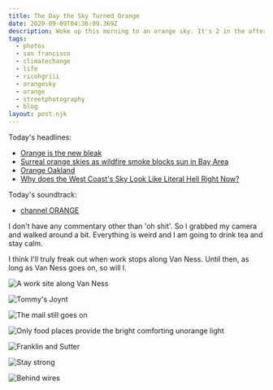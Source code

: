```yaml
---
title: The Day the Sky Turned Orange
date: 2020-09-09T04:36:09.369Z
description: Woke up this morning to an orange sky. It's 2 in the afternoon, and it's still orange. Here are some photos to remember the day by.
tags:
  - photos
  - san francisco
  - climatechange
  - life
  - ricohgriii
  - orangesky
  - orange
  - streetphotography
  - blog
layout: post.njk
---
```

Today's headlines:

* [Orange is the new bleak](https://www.berkeleyside.com/2020/09/09/orange-is-the-new-bleak-photos-of-what-berkeley-looked-like-this-morning)
* [Surreal orange skies as wildfire smoke blocks sun in Bay Area](https://www.latimes.com/california/story/2020-09-09/amazing-photos-of-deep-orange-skies-snowing-ash-as-fire-smoke-swamps-bay-area)
* [Orange Oakland](https://oaklandside.org/2020/09/09/orange-oakland-photos-and-feelings-from-across-the-city-on-a-very-strange-day/)
* [Why does the West Coast's Sky Look Like Literal Hell Right Now?](https://slate.com/technology/2020/09/california-oregon-wildfires-red-orange-sky-glow.html)

Today's soundtrack:

* [channel ORANGE](https://open.spotify.com/album/623Ef2ZEB3Njklix4PC0Rs?si=o9crXcBxRqCkD0aAxkIzQw)

I don't have any commentary other than 'oh shit'. So I grabbed my camera and walked around a bit. Everything is weird and I am going to drink tea and stay calm.

I think I'll truly freak out when work stops along Van Ness. Until then, as long as Van Ness goes on, so will I.

![A work site along Van Ness](/img/orange1.jpg)

![Tommy's Joynt](/img/orange2.jpg)

![The mail still goes on](/img/orange3.jpg)

![Only food places provide the bright comforting unorange light](/img/orange4.jpg)

![Franklin and Sutter](/img/orange5.jpg)

![Stay strong](/img/orange6.jpg)

![Behind wires](/img/orange7.jpg)